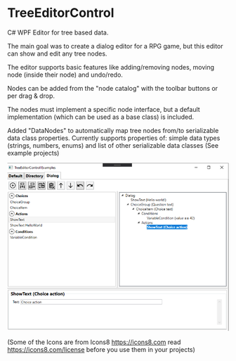 # TreeEditorControl
C# WPF Editor for tree based data.

The main goal was to create a dialog editor for a RPG game,
but this editor can show and edit any tree nodes.

The editor supports basic features like adding/removing nodes,
moving node (inside their node) and undo/redo.

Nodes can be added from the "node catalog" with the toolbar buttons
or per drag & drop. 

The nodes must implement a specific node interface,
but a default implementation (which can be used as a base class) 
is included. 

Added "DataNodes" to automatically map tree nodes from/to serializable data class properties.
Currently supports properties of: simple data types (strings, numbers, enums) and list of other serializable data classes
(See example projects)

<img src="https://github.com/AignerGames/TreeEditorControl/blob/master/ExampleScreenshots/Dialog.PNG">



(Some of the Icons are from Icons8 https://icons8.com read https://icons8.com/license before you use them in your projects)
